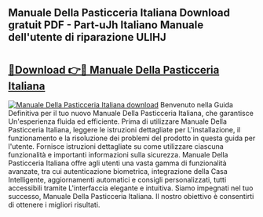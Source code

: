 ## Manuale Della Pasticceria Italiana Download gratuit PDF - Part-uJh Italiano Manuale dell'utente di riparazione ULlHJ

# <h2><a href="http://dfbqoz.blite.top/?on=Manuale+Della+Pasticceria+Italiana">🔗Download 👉🔴 Manuale Della Pasticceria Italiana</a></h2>

[![Manuale Della Pasticceria Italiana download](https://i.imgur.com/lujVjoI.png)](http://dfbqoz.blite.top/?on=Manuale+Della+Pasticceria+Italiana)
Benvenuto nella Guida Definitiva per il tuo nuovo Manuale Della Pasticceria Italiana, che garantisce Un'esperienza fluida ed efficiente. Prima di utilizzare Manuale Della Pasticceria Italiana, leggere le istruzioni dettagliate per L'installazione, il funzionamento e la risoluzione dei problemi del prodotto in questa guida per l'utente. Fornisce istruzioni dettagliate su come utilizzare ciascuna funzionalità e importanti informazioni sulla sicurezza. Manuale Della Pasticceria Italiana offre agli utenti una vasta gamma di funzionalità avanzate, tra cui autenticazione biometrica, integrazione della Casa Intelligente, aggiornamenti automatici e consigli personalizzati, tutti accessibili tramite L'interfaccia elegante e intuitiva. Siamo impegnati nel tuo successo, Manuale Della Pasticceria Italiana. Il nostro obiettivo è consentirti di ottenere i migliori risultati.

